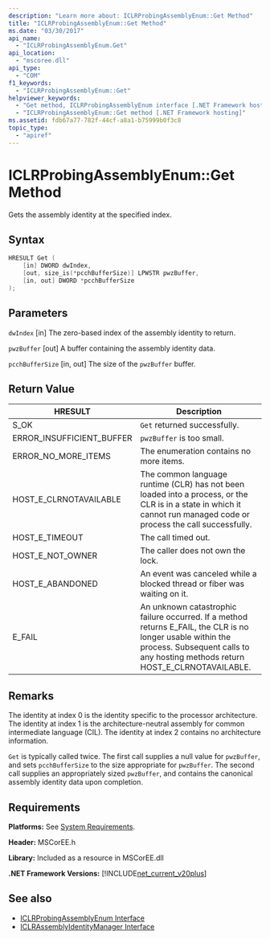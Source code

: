 ```yaml
---
description: "Learn more about: ICLRProbingAssemblyEnum::Get Method"
title: "ICLRProbingAssemblyEnum::Get Method"
ms.date: "03/30/2017"
api_name:
  - "ICLRProbingAssemblyEnum.Get"
api_location:
  - "mscoree.dll"
api_type:
  - "COM"
f1_keywords:
  - "ICLRProbingAssemblyEnum::Get"
helpviewer_keywords:
  - "Get method, ICLRProbingAssemblyEnum interface [.NET Framework hosting]"
  - "ICLRProbingAssemblyEnum::Get method [.NET Framework hosting]"
ms.assetid: fdb67a77-782f-44cf-a8a1-b75999b0f3c8
topic_type:
  - "apiref"
---
```

# ICLRProbingAssemblyEnum::Get Method

Gets the assembly identity at the specified index.

## Syntax

```cpp
HRESULT Get (
    [in] DWORD dwIndex,
    [out, size_is(*pcchBufferSize)] LPWSTR pwzBuffer,
    [in, out] DWORD *pcchBufferSize
);
```

## Parameters

 `dwIndex`
 [in] The zero-based index of the assembly identity to return.

 `pwzBuffer`
 [out] A buffer containing the assembly identity data.

 `pcchBufferSize`
 [in, out] The size of the `pwzBuffer` buffer.

## Return Value

|HRESULT|Description|
|-------------|-----------------|
|S_OK|`Get` returned successfully.|
|ERROR_INSUFFICIENT_BUFFER|`pwzBuffer` is too small.|
|ERROR_NO_MORE_ITEMS|The enumeration contains no more items.|
|HOST_E_CLRNOTAVAILABLE|The common language runtime (CLR) has not been loaded into a process, or the CLR is in a state in which it cannot run managed code or process the call successfully.|
|HOST_E_TIMEOUT|The call timed out.|
|HOST_E_NOT_OWNER|The caller does not own the lock.|
|HOST_E_ABANDONED|An event was canceled while a blocked thread or fiber was waiting on it.|
|E_FAIL|An unknown catastrophic failure occurred. If a method returns E_FAIL, the CLR is no longer usable within the process. Subsequent calls to any hosting methods return HOST_E_CLRNOTAVAILABLE.|

## Remarks

 The identity at index 0 is the identity specific to the processor architecture. The identity at index 1 is the architecture-neutral assembly for common intermediate language (CIL). The identity at index 2 contains no architecture information.

 `Get` is typically called twice. The first call supplies a null value for `pwzBuffer`, and sets `pcchBufferSize` to the size appropriate for `pwzBuffer`. The second call supplies an appropriately sized `pwzBuffer`, and contains the canonical assembly identity data upon completion.

## Requirements

 **Platforms:** See [System Requirements](../../../docs/framework/get-started/system-requirements.md).

 **Header:** MSCorEE.h

 **Library:** Included as a resource in MSCorEE.dll

 **.NET Framework Versions:** [!INCLUDE[net_current_v20plus](../../../../includes/net-current-v20plus-md.md)]

## See also

- [ICLRProbingAssemblyEnum Interface](iclrprobingassemblyenum-interface.md)
- [ICLRAssemblyIdentityManager Interface](iclrassemblyidentitymanager-interface.md)
